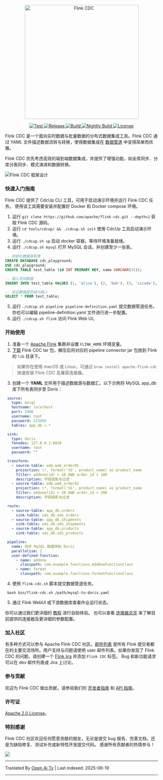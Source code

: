 <p align="center">
  <a href="https://nightlies.apache.org/flink/flink-cdc-docs-stable/"><img src="https://raw.githubusercontent.com/apache/flink-cdc/master/docs/static/fig/flinkcdc-logo.png" alt="Flink CDC" style="width: 375px;"></a>
</p>
<p align="center">
<a href="https://github.com/apache/flink-cdc/" target="_blank">
    <img src="https://img.shields.io/github/stars/apache/flink-cdc?style=social&label=Star&maxAge=2592000" alt="Test">
</a>
<a href="https://github.com/apache/flink-cdc/releases" target="_blank">
    <img src="https://img.shields.io/github/v/release/apache/flink-cdc?color=yellow" alt="Release">
</a>
<a href="https://github.com/apache/flink-cdc/actions/workflows/flink_cdc_ci.yml" target="_blank">
    <img src="https://img.shields.io/github/actions/workflow/status/apache/flink-cdc/flink_cdc_ci.yml?branch=master" alt="Build">
</a>
<a href="https://github.com/apache/flink-cdc/actions/workflows/flink_cdc_ci_nightly.yml" target="_blank">
    <img src="https://img.shields.io/github/actions/workflow/status/apache/flink-cdc/flink_cdc_ci_nightly.yml?branch=master&label=nightly" alt="Nightly Build">
</a>
<a href="https://github.com/apache/flink-cdc/tree/master/LICENSE" target="_blank">
    <img src="https://img.shields.io/static/v1?label=license&message=Apache License 2.0&color=white" alt="License">
</a>
</p>


Flink CDC 是一个面向实时数据与批量数据的分布式数据集成工具。Flink CDC 通过 YAML 文件描述数据流转与转换，使得数据集成在 [数据管道](https://raw.githubusercontent.com/apache/flink-cdc/master/docs/content/docs/core-concept/data-pipeline.md) 中变得简单而优雅。

Flink CDC 优先考虑高效的端到端数据集成，并提供了增强功能，如全库同步、分库分表同步、模式演进和数据转换。

![Flink CDC 框架设计](https://raw.githubusercontent.com/apache/flink-cdc/master/docs/static/fig/architecture.png)

### 快速入门指南

Flink CDC 提供了 CdcUp CLI 工具，可用于启动演示环境并运行 Flink CDC 任务。
使用该工具需要安装并配置好 Docker 和 Docker compose 环境。

1. 运行 `git clone https://github.com/apache/flink-cdc.git --depth=1` 获取 Flink CDC 源码。
2. 运行 `cd tools/cdcup/ && ./cdcup.sh init` 使用 CdcUp 工具启动演示环境。
3. 运行 `./cdcup.sh up` 启动 docker 容器，等待环境准备就绪。
4. 运行 `./cdcup.sh mysql` 打开 MySQL 会话，并创建至少一张表。

```sql
-- 初始化数据库和表
CREATE DATABASE cdc_playground;
USE cdc_playground;
CREATE TABLE test_table (id INT PRIMARY KEY, name VARCHAR(32));

-- 插入测试数据
INSERT INTO test_table VALUES (1, 'alice'), (2, 'bob'), (3, 'cicada'), (4, 'derrida');

-- 验证数据是否成功插入
SELECT * FROM test_table;
```

5. 运行 `./cdcup.sh pipeline pipeline-definition.yaml` 提交数据管道任务。你也可以编辑 pipeline-definition.yaml 文件进行进一步配置。
6. 运行 `./cdcup.sh flink` 访问 Flink Web UI。

### 开始使用

1. 准备一个 [Apache Flink](https://nightlies.apache.org/flink/flink-docs-master/docs/try-flink/local_installation/#starting-and-stopping-a-local-cluster) 集群并设置 `FLINK_HOME` 环境变量。
2. [下载](https://github.com/apache/flink-cdc/releases) Flink CDC tar 包，解压后将对应的 pipeline connector jar 包放到 Flink 的 `lib` 目录下。

> 如果你在使用 macOS 或 Linux，可通过 `brew install apache-flink-cdc` 快速安装 Flink CDC 及兼容连接器。

3. 创建一个 **YAML** 文件用于描述数据源与数据汇，以下示例将 MySQL app_db 库下所有表同步至 Doris：
  ```yaml
   source:
     type: mysql
     hostname: localhost
     port: 3306
     username: root
     password: 123456
     tables: app_db.\.*

   sink:
     type: doris
     fenodes: 127.0.0.1:8030
     username: root
     password: ""

   transform:
     - source-table: adb.web_order01
       projection: \*, format('%S', product_name) as product_name
       filter: addone(id) > 10 AND order_id > 100
       description: 字段投影与过滤
     - source-table: adb.web_order02
       projection: \*, format('%S', product_name) as product_name
       filter: addone(id) > 20 AND order_id > 200
       description: 字段投影与过滤

   route:
     - source-table: app_db.orders
       sink-table: ods_db.ods_orders
     - source-table: app_db.shipments
       sink-table: ods_db.ods_shipments
     - source-table: app_db.products
       sink-table: ods_db.ods_products

   pipeline:
     name: 同步 MySQL 数据库到 Doris
     parallelism: 2
     user-defined-function:
       - name: addone
         classpath: com.example.functions.AddOneFunctionClass
       - name: format
         classpath: com.example.functions.FormatFunctionClass
  ```
4. 使用 `flink-cdc.sh` 脚本提交数据管道任务。
 ```shell
  bash bin/flink-cdc.sh /path/mysql-to-doris.yaml
 ```
5. 通过 Flink WebUI 或下游数据库查看作业运行状态。

你可以通过我们更详细的 [教程](https://raw.githubusercontent.com/apache/flink-cdc/master/docs/content/docs/get-started/quickstart/mysql-to-doris.md) 进行自助体验。
也可以查看 [连接器总览](https://raw.githubusercontent.com/apache/flink-cdc/master/docs/content/docs/connectors/pipeline-connectors/overview.md) 来了解目前提供的连接器及更详细的参数配置。

### 加入社区

有多种方式可以参与 Apache Flink CDC 社区。[邮件列表](https://flink.apache.org/what-is-flink/community/#mailing-lists) 是所有 Flink 提交者都在的主要交流场所。用户支持与问题请使用 user 邮件列表。如果你发现了 Flink CDC 的问题，请创建一个 [Flink jira](https://issues.apache.org/jira/projects/FLINK/summary) 并添加 `Flink CDC` 标签。
Bug 和新功能请求可以在 dev 邮件列表或 Jira 上讨论。

### 参与贡献

欢迎为 Flink CDC 做出贡献，请参阅我们的 [开发者指南](https://raw.githubusercontent.com/apache/flink-cdc/master/docs/content/docs/developer-guide/contribute-to-flink-cdc.md)
和 [API 指南](https://raw.githubusercontent.com/apache/flink-cdc/master/docs/content/docs/developer-guide/understand-flink-cdc-api.md)。

### 许可证

[Apache 2.0 License](https://raw.githubusercontent.com/apache/flink-cdc/master/LICENSE)。

### 特别感谢

Flink CDC 社区欢迎任何愿意贡献的朋友，无论是提交 bug 报告、完善文档，还是为缺陷修复、测试补充或新特性开发提交代码。
感谢所有贡献者的热情参与！

<a href="https://github.com/apache/flink-cdc/graphs/contributors">
  <img src="https://contrib.rocks/image?repo=apache/flink-cdc"/>
</a>


---

Tranlated By [Open Ai Tx](https://github.com/OpenAiTx/OpenAiTx) | Last indexed: 2025-06-19

---